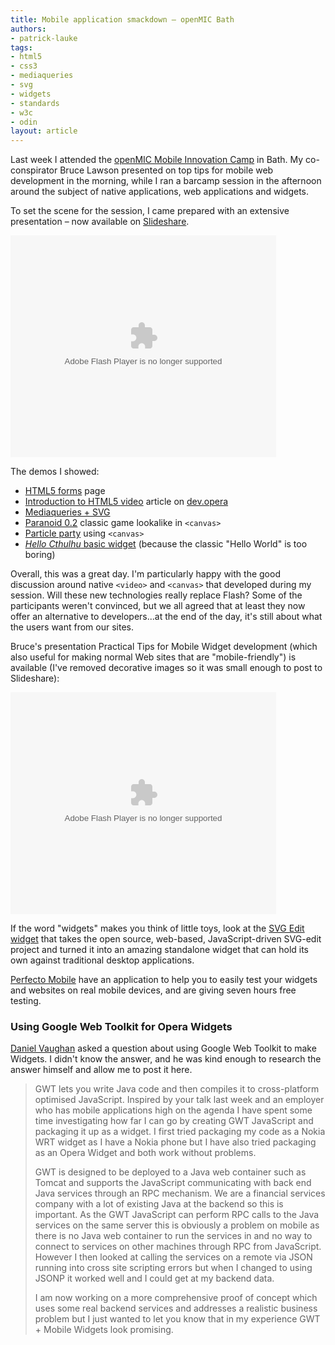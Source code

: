 ```yaml
---
title: Mobile application smackdown — openMIC Bath
authors:
- patrick-lauke
tags:
- html5
- css3
- mediaqueries
- svg
- widgets
- standards
- w3c
- odin
layout: article
---
```

Last week I attended the <a href="http://openmicamp.ning.com/">openMIC Mobile Innovation Camp</a> in Bath. My co-conspirator Bruce Lawson presented on top tips for mobile web development in the morning, while I ran a barcamp session in the afternoon around the subject of native applications, web applications and widgets.

To set the scene for the session, I came prepared with an extensive presentation – now available on <a href="http://www.slideshare.net/redux/openmic-barcamp-11022010">Slideshare</a>.

<div style="width:425px;text-align:left" id="__ss_3177432"><object style="margin:0px" width="425" height="355"><param name="movie" value="http://static.slidesharecdn.com/swf/ssplayer2.swf?doc=openmic11-02-2010-100214140918-phpapp02&amp;stripped_title=openmic-barcamp-11022010" /><param name="allowFullScreen" value="true" /><param name="allowScriptAccess" value="never" /><embed src="http://static.slidesharecdn.com/swf/ssplayer2.swf?doc=openmic11-02-2010-100214140918-phpapp02&amp;stripped_title=openmic-barcamp-11022010" type="application/x-shockwave-flash" allowfullscreen="true" width="425" height="355" allowscriptaccess="never" /></object></div>

The demos I showed:

<ul>
<li><a href="http://people.opera.com/brucel/demo/html5-forms-LWS-demo.html">HTML5 forms</a> page</li>
<li><a href="http://dev.opera.com/articles/view/introduction-html5-video/">Introduction to HTML5 video</a> article on <a href="http://dev.opera.com">dev.opera</a></li>
<li><a href="http://people.opera.com/andreasb/demos/demos_svgopen2009/svgscalegold.html">Mediaqueries + SVG</a></li>
<li><a href="http://www.splintered.co.uk/experiments/archives/paranoid_0.2/">Paranoid 0.2</a> classic game lookalike in <code>&lt;canvas&gt;</code></li>
<li><a href="http://people.opera.com/patrickl/experiments/canvas/particle/2/">Particle party</a> using <code>&lt;canvas&gt;</code></li>
<li><a href="http://www.splintered.co.uk/experiments/104/"><cite>Hello Cthulhu</cite> basic widget</a> (because the classic &quot;Hello World&quot; is too boring)</li>
</ul>

Overall, this was a great day. I&#39;m particularly happy with the good discussion around native <code>&lt;video&gt;</code> and <code>&lt;canvas&gt;</code> that developed during my session. Will these new technologies really replace Flash? Some of the participants weren&#39;t convinced, but we all agreed that at least they now offer an alternative to developers...at the end of the day, it&#39;s still about what the users want from our sites.

<p>Bruce&#39;s presentation Practical Tips for Mobile Widget development (which also useful for making normal Web sites that are &quot;mobile-friendly&quot;) is available (I&#39;ve removed decorative images so it was small enough to post to Slideshare):</p>

<embed src="http://static.slidesharecdn.com/swf/ssplayer2.swf?doc=bath-openmic-100212084105-phpapp01&amp;stripped_title=practical-tips-for-mobile-widget-development-3156151" type="application/x-shockwave-flash" allowfullscreen="true" width="425" height="355" allowscriptaccess="never" />

<p>If the word &quot;widgets&quot; makes you think of little toys, look at the <a href="http://my.opera.com/ODIN/blog/2010/02/18/svg-edit-standalone-widget">SVG Edit widget</a> that takes the open source, web-based, JavaScript-driven SVG-edit project and turned it into an amazing standalone widget that can hold its own against traditional desktop applications.</p>
<p><a href="http://www.perfectomobile.com/portal/cms/opera.xhtml?key=OP631R89YL2">Perfecto Mobile</a> have an application to help you to easily test your widgets and websites on real mobile devices, and are giving seven hours free testing.</p>
<h3>Using Google Web Toolkit for Opera Widgets</h3>
<p><a href="http://www.danielvaughan.com">Daniel Vaughan</a> asked a question about using Google Web Toolkit to make Widgets. I didn&#39;t know the answer, and he was kind enough to research the answer himself and allow me to post it here.</p>
<blockquote>
<p>GWT lets you write Java code and then compiles it to cross-platform optimised JavaScript. Inspired by your talk last week and an employer who has mobile applications high on the agenda I have spent some time investigating how far I can go by creating GWT JavaScript and packaging it up as a widget. I first tried packaging my code as a Nokia WRT widget as I have a Nokia phone but I have also tried packaging as an Opera Widget and both work without problems.</p>

<p>GWT is designed to be deployed to a Java web container such as Tomcat and supports the JavaScript communicating with back end Java services through an RPC mechanism. We are a financial services company with a lot of existing Java at the backend so this is important. As the GWT JavaScript can perform RPC calls to the Java services on the same server this is obviously a problem on mobile as there is no Java web container to run the services in and no way to connect to services on other machines through RPC from JavaScript. However I then looked at calling the services on a remote via
JSON running into cross site scripting errors but when I changed to using JSONP it worked well and I could get at my backend data.</p>

<p>I am now working on a more comprehensive proof of concept which uses some real backend services and addresses a realistic business problem but I just wanted to let you know that in my experience GWT + Mobile Widgets look promising.</p>
</blockquote>
